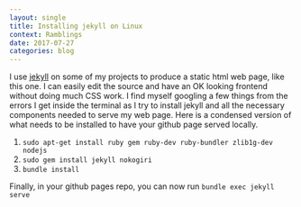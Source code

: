 ```yaml
---
layout: single
title: Installing jekyll on Linux
context: Ramblings
date: 2017-07-27 
categories: blog
---
```


I use [jekyll](https://jekyllrb.com/docs/installation/) on some of my projects to produce a static html web page, like this one. I can easily edit the source and have an OK looking frontend without doing much CSS work. I find myself googling a few things from the errors I get inside the terminal as I try to install jekyll and all the necessary components needed to serve my web page. Here is a condensed version of what needs to be installed to have your github page served locally. 

 1.  `sudo apt-get install ruby gem ruby-dev ruby-bundler zlib1g-dev nodejs`
 2.  `sudo gem install jekyll nokogiri`
 3.  `bundle install`

Finally, in your github pages repo, you can now run `bundle exec jekyll serve` 

